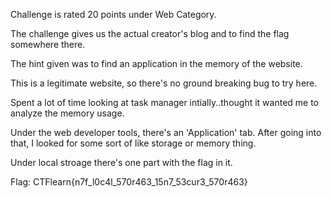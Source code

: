 Challenge is rated 20 points under Web Category.

The challenge gives us the actual creator's blog and to find the flag somewhere there.

The hint given was to find an application in the memory of the website.

This is a legitimate website, so there's no ground breaking bug to try here.

Spent a lot of time looking at task manager intially..thought it wanted me to analyze the memory usage.

Under the web developer tools, there's an 'Application' tab. After going into that, I looked for some sort of like storage or memory
thing.

Under local stroage there's one part with the flag in it.

Flag: CTFlearn{n7f_l0c4l_570r463_15n7_53cur3_570r463}
